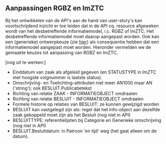## Aanpassingen RGBZ en ImZTC

Bij het ontwikkelen van de API's aan de hand van user-story's kan voortschrijdend inzicht er toe leiden dat in de API cq. resource afgeweken wordt van het desbetreffende informatiemodel, i.c. RGBZ of ImZTC. Het desbetreffende informatiemodel moet daarop aangepast worden. Ook kan een (generieke) ontwerpkeuze (zie [hier](https://github.com/VNG-Realisatie/gemma-zaken/blob/master/docs/content/developers/design-keuzes.md)) als consequentie hebben dat een informatiemodel aangepast moet worden. 
Hieronder vermelden we de gemaakte keuzes tot aanpassing van RGBZ en ImZTC. 

[nog uit te werken:]
- Einddatum van zaak als afgeleid gegeven (en STATUSTYPE in ImZTC met hoogste volgnummer is laatste status). 
- Omschrijving- en Toelichting-attributen niet meer AN1000 maar AN ('string'); ook BESLUIT.Publicatietekst
- Richting van relatie ZAAK - INFORMATIEOBJECT omdraaien
- Richting van relatie BESLUIT - INFORMATIEOBJECT omdraaien 
- Formele historie op relaties van BESLUIT: ze kunnen gewijzigd worden
- BESLUIT kan vastgelegd zijn als: regel dat het info-object aan dezelfde zaak gekoppeld moet zijn als het Besluit (nog niet in API)
- BESLUITTYPE: referentielijsten bij Categorie en Generieke omschrijving (nog niet in API)
- BESLUIT.Besluitdatum: in Patroon 'en tijd' weg (het gaat alleen om de datum).

